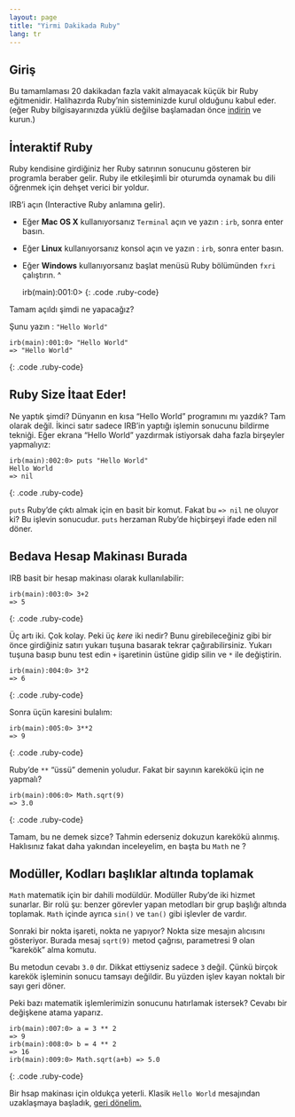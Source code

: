 ```yaml
---
layout: page
title: "Yirmi Dakikada Ruby"
lang: tr
---
```


## Giriş

Bu tamamlaması 20 dakikadan fazla vakit almayacak küçük bir Ruby
eğitmenidir. Halihazırda Ruby’nin sisteminizde kurul olduğunu kabul
eder. (eğer Ruby bilgisayarınızda yüklü değilse başlamadan önce
[indirin](/tr/downloads/) ve kurun.)

## İnteraktif Ruby

Ruby kendisine girdiğiniz her Ruby satırının sonucunu gösteren bir
programla beraber gelir. Ruby ile etkileşimli bir oturumda oynamak bu
dili öğrenmek için dehşet verici bir yoldur.

IRB’i açın (Interactive Ruby anlamına gelir).

* Eğer **Mac OS X** kullanıyorsanız `Terminal` açın ve yazın : `irb`,
  sonra enter basın.
* Eğer **Linux** kullanıyorsanız konsol açın ve yazın : `irb`, sonra
  enter basın.
* Eğer **Windows** kullanıyorsanız başlat menüsü Ruby bölümünden `fxri`
  çalıştırın.
^

    irb(main):001:0>
{: .code .ruby-code}

Tamam açıldı şimdi ne yapacağız?

Şunu yazın : `"Hello World"`

    irb(main):001:0> "Hello World"
    => "Hello World"
{: .code .ruby-code}

## Ruby Size İtaat Eder!

Ne yaptık şimdi? Dünyanın en kısa “Hello World” programını mı yazdık?
Tam olarak değil. İkinci satır sadece IRB’in yaptığı işlemin sonucunu
bildirme tekniği. Eğer ekrana “Hello World” yazdırmak istiyorsak daha
fazla birşeyler yapmalıyız:

    irb(main):002:0> puts "Hello World"
    Hello World
    => nil
{: .code .ruby-code}

`puts` Ruby’de çıktı almak için en basit bir komut. Fakat bu `=> nil` ne
oluyor ki? Bu işlevin sonucudur. `puts` herzaman Ruby’de hiçbirşeyi
ifade eden nil döner.

## Bedava Hesap Makinası Burada

IRB basit bir hesap makinası olarak kullanılabilir:

    irb(main):003:0> 3+2
    => 5
{: .code .ruby-code}

Üç artı iki. Çok kolay. Peki üç *kere* iki nedir? Bunu girebileceğiniz
gibi bir önce girdiğiniz satırı yukarı tuşuna basarak tekrar
çağırabilirsiniz. Yukarı tuşuna basıp bunu test edin `+` işaretinin
üstüne gidip silin ve `*` ile değiştirin.

    irb(main):004:0> 3*2
    => 6
{: .code .ruby-code}

Sonra üçün karesini bulalım:

    irb(main):005:0> 3**2
    => 9
{: .code .ruby-code}

Ruby’de `**` “üssü” demenin yoludur. Fakat bir sayının karekökü için ne
yapmalı?

    irb(main):006:0> Math.sqrt(9)
    => 3.0
{: .code .ruby-code}

Tamam, bu ne demek sizce? Tahmin ederseniz dokuzun karekökü alınmış.
Haklısınız fakat daha yakından inceleyelim, en başta bu `Math` ne ?

## Modüller, Kodları başlıklar altında toplamak

`Math` matematik için bir dahili modüldür. Modüller Ruby’de iki hizmet
sunarlar. Bir rolü şu: benzer görevler yapan metodları bir grup başlığı
altında toplamak. `Math` içinde ayrıca `sin()` ve `tan()` gibi işlevler
de vardır.

Sonraki bir nokta işareti, nokta ne yapıyor? Nokta size mesajın
alıcısını gösteriyor. Burada mesaj `sqrt(9)` metod çağrısı, parametresi
9 olan “karekök” alma komutu.

Bu metodun cevabı `3.0` dır. Dikkat ettiyseniz sadece `3` değil. Çünkü
birçok karekök işleminin sonucu tamsayı değildir. Bu yüzden işlev kayan
noktalı bir sayı geri döner.

Peki bazı matematik işlemlerimizin sonucunu hatırlamak istersek? Cevabı
bir değişkene atama yaparız.

    irb(main):007:0> a = 3 ** 2
    => 9
    irb(main):008:0> b = 4 ** 2
    => 16
    irb(main):009:0> Math.sqrt(a+b) => 5.0
{: .code .ruby-code}

Bir hsap makinası için oldukça yeterli. Klasik `Hello World` mesajından
uzaklaşmaya başladık, [geri dönelim.](2/)

